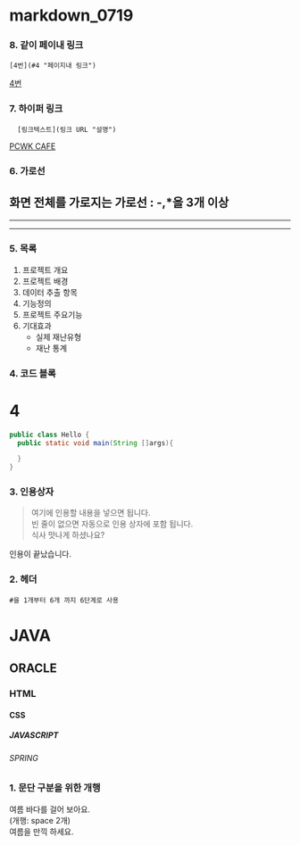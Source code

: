 # markdown_0719
### 8. 같이 페이내 링크
```
[4번](#4 "페이지내 링크")
```
[4번](#4 "페이지내 링크")

### 7. 하이퍼 링크
```
  [링크텍스트](링크 URL "설명")
```
[PCWK CAFE](https://cafe.daum.net/pcwk "수업자료 LINK")

### 6. 가로선
화면 전체를 가로지는 가로선 : -,*을 3개 이상
---  
***
----

### 5. 목록 
1. 프로젝트 개요
2. 프로젝트 배경
3. 데이터 추출 항목
4. 기능정의
5. 프로젝트 주요기능
6. 기대효과
   - 실제 재난유형
   + 재난 통계

### 4. 코드 블록
# 4
```JAVA
public class Hello {
  public static void main(String []args){

  }
}
```


### 3. 인용상자
>여기에 인용할 내용을 넣으면 됩니다.  
>빈 줄이 없으면 자동으로 인용 상자에 포함 됩니다.  
식사 맛나게 하셨나요?

인용이 끝났습니다.


### 2. 헤더
``` #을 1개부터 6개 까지 6단계로 사용 ```
# JAVA
## ORACLE
### HTML
#### CSS
##### JAVASCRIPT
###### SPRING



### 1. 문단 구분을 위한 개행
여름 바다를 걸어 보아요.  
(개행: space 2개)  
여름을 만끽 하세요.
